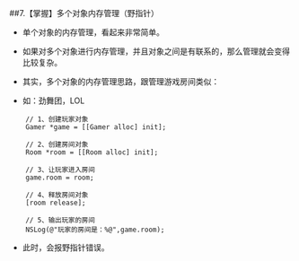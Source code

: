 ##7.【掌握】多个对象内存管理（野指针）
* 单个对象的内存管理，看起来非常简单。
* 如果对多个对象进行内存管理，并且对象之间是有联系的，那么管理就会变得比较复杂。


* 其实，多个对象的内存管理思路，跟管理游戏房间类似：
* 如：劲舞团，LOL
```objc
    // 1、创建玩家对象
    Gamer *game = [[Gamer alloc] init];

    // 2、创建房间对象
    Room *room = [[Room alloc] init];

    // 3、让玩家进入房间
    game.room = room;

    // 4、释放房间对象
    [room release];

    // 5、输出玩家的房间
    NSLog(@"玩家的房间是：%@",game.room);
```
* 此时，会报野指针错误。

